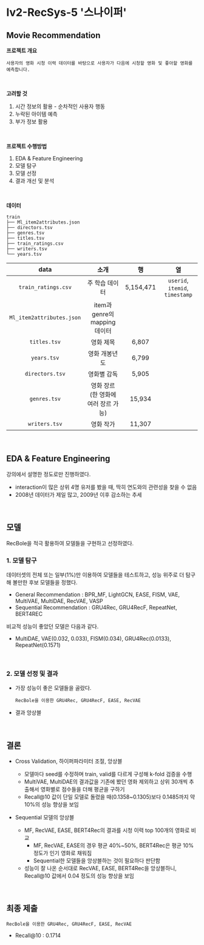 # lv2-RecSys-5 '스나이퍼'

## Movie Recommendation

**프로젝트 개요**  

```
사용자의 영화 시청 이력 데이터를 바탕으로 사용자가 다음에 시청할 영화 및 좋아할 영화를 예측합니다.
```
<br>

**고려할 것**

1. 시간 정보의 활용 - 순차적인 사용자 행동
2. 누락된 아이템 예측
3. 부가 정보 활용

<br>

**프로젝트 수행방법**

1. EDA & Feature Engineering
2. 모델 탐구
3. 모델 선정
4. 결과 개선 및 분석

<br>

**데이터**

```
train
├── Ml_item2attributes.json
├── directors.tsv
├── genres.tsv
├── titles.tsv
├── train_ratings.csv
├── writers.tsv
└── years.tsv
```

| data | 소개 | 행 | 열 |
| :-------: | :-----------: | :-----------: | :-----------: |
| `train_ratings.csv` | 주 학습 데이터 | 5,154,471 | `userid`, `itemid`, `timestamp` |
| `Ml_item2attributes.json` | item과 genre의 mapping 데이터 | | |
| `titles.tsv` | 영화 제목 | 6,807 | |
| `years.tsv` | 영화 개봉년도 | 6,799 | |
| `directors.tsv` | 영화별 감독 | 5,905 | |
| `genres.tsv` | 영화 장르 (한 영화에 여러 장르 가능) | 15,934 | |
| `writers.tsv` | 영화 작가 | 11,307 | |

<br>

## EDA & Feature Engineering

강의에서 설명한 정도로만 진행하였다.

- interaction이 많은 상위 4명 유저를 봤을 때, 딱히 연도와의 관련성을 찾을 수 없음
- 2008년 데이터가 제일 많고, 2009년 이후 감소하는 추세

<br>


## 모델
RecBole을 적극 활용하여 모델들을 구현하고 선정하였다.

### 1. 모델 탐구
데이터셋의 전체 또는 일부(1%)만 이용하여 모델들을 테스트하고, 성능 위주로 더 탐구해 볼만한 후보 모델들을 정했다.

- General Recommendation : BPR_MF, LightGCN, EASE, FISM, VAE, MultiVAE, MultiDAE, RecVAE, VASP
- Sequential Recommendation : GRU4Rec, GRU4RecF, RepeatNet, BERT4REC

비교적 성능이 좋았던 모델은 다음과 같다.

- MultiDAE, VAE(0.032, 0.033), FISM(0.034), GRU4Rec(0.0133), RepeatNet(0.1571)

<br>

### 2. 모델 선정 및 결과

- 가장 성능이 좋은 모델들을 골랐다.
  ```
  RecBole을 이용한 GRU4Rec, GRU4RecF, EASE, RecVAE
  ```
- 결과 앙상블

<br>

## 결론

- Cross Validation, 하이퍼파라미터 조절, 앙상블
  - 모델마다 seed를 수정하며 train, valid를 다르게 구성해 k-fold 검증을 수행
  - MultiVAE, MultiDAE의 결과값을 기존에 봤던 영화 제외하고 상위 30개씩 추출해서 영화별로 점수들을 더해 평균을 구하기
  - Recall@10 값이 단일 모델로 돌렸을 때(0.1358~0.1305)보다 0.1485까지 약 10%의 성능 향상을 보임

- Sequential 모델의 앙상블
  - MF, RecVAE, EASE, BERT4Rec의 결과를 시청 이력 top 100개의 영화로 비교
    - MF, RecVAE, EASE의 경우 평균 40%~50%, BERT4Rec은 평균 10% 정도가 인기 영화로 채워짐
    - Sequential한 모델들을 앙상블하는 것이 필요하다 판단함
  - 성능이 잘 나온 순서대로 RecVAE, EASE, BERT4Rec을 앙상블하니, Recall@10 값에서 0.04 정도의 성능 향상을 보임


<br>

## 최종 제출
```
RecBole을 이용한 GRU4Rec, GRU4RecF, EASE, RecVAE
```
- Recall@10 : 0.1714

<br>
